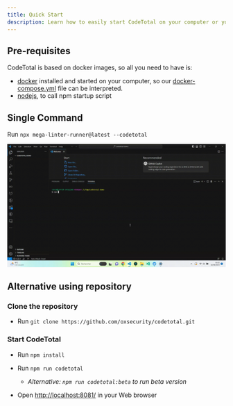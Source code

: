 ```yaml
---
title: Quick Start
description: Learn how to easily start CodeTotal on your computer or your server !
---
```

<!-- markdownlint-disable MD013 -->

## Pre-requisites

CodeTotal is based on docker images, so all you need to have is:

- [docker](https://docs.docker.com/engine/install/) installed and started on your computer, so our [docker-compose.yml](https://github.com/oxsecurity/codetotal/blob/main/docker-compose.yml) file can be interpreted.
- [nodejs](https://nodejs.org/en), to call npm startup script

## Single Command

Run `npx mega-linter-runner@latest --codetotal`

![CodeTotal Screenshot](assets/images/quick-start.gif "QuickStart recording")

## Alternative using repository

### Clone the repository

- Run `git clone https://github.com/oxsecurity/codetotal.git`

### Start CodeTotal

- Run `npm install`

- Run `npm run codetotal`
  - _Alternative: `npm run codetotal:beta` to run beta version_

- Open <http://localhost:8081/> in your Web browser

